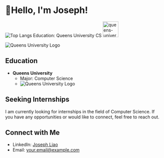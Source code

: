 # 👋Hello, I'm Joseph!
![Top Langs](https://github-readme-stats.vercel.app/api/top-langs/?username=JosephLiao542211&layout=donut&exclude_repo=GMTK2023github-readme-stats&show_icons=true&bg_color=00000000&text_color=FFFFFF)
Education: Queens University CS <img src="https://github.com/JosephLiao542211/JosephLiao542211/assets/100002111/05e7857d-e7ba-44a3-95b7-49fd6e9f8076" alt="queens-university-logo" width="50" height="50">


![Queens University Logo](https://github.com/JosephLiao542211/JosephLiao542211/assets/100002111/05e7857d-e7ba-44a3-95b7-49fd6e9f8076)

## Education

- **Queens University**
  - Major: Computer Science
  - ![Queens University Logo](https://github.com/JosephLiao542211/JosephLiao542211/assets/100002111/05e7857d-e7ba-44a3-95b7-49fd6e9f8076) 

## Seeking Internships

I am currently looking for internships in the field of Computer Science. If you have any opportunities or would like to connect, feel free to reach out.

## Connect with Me

- LinkedIn: [Joseph Liao](https://www.linkedin.com/in/your-linkedin-profile)
- Email: your.email@example.com

